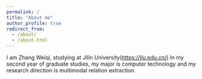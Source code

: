 ```yaml
---
permalink: /
title: "About me"
author_profile: true
redirect_from: 
  - /about/
  - /about.html
---
```


I am Zhang Weiqi, studying at Jilin University(https://jlu.edu.cn/) In my second year of graduate studies, my major is computer technology and my research direction is multimodal relation extraction
